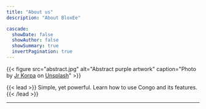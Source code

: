 ```yaml
---
title: "About us"
description: "About BloxEe"

cascade:
  showDate: false
  showAuthor: false
  showSummary: true
  invertPagination: true
---
```


{{< figure src="abstract.jpg" alt="Abstract purple artwork" caption="Photo by [Jr Korpa](https://unsplash.com/@jrkorpa) on [Unsplash](https://unsplash.com/)" >}}

{{< lead >}}
Simple, yet powerful. Learn how to use Congo and its features.
{{< /lead >}}


---
